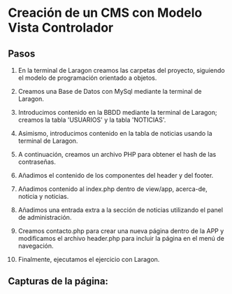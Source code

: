 # Creación de un CMS con Modelo Vista Controlador


## Pasos

1. En la terminal de Laragon creamos las carpetas del proyecto, siguiendo el modelo de programación orientado a objetos.
   
2. Creamos una Base de Datos con MySql mediante la terminal de Laragon.
   
3. Introducimos contenido en la BBDD mediante la terminal de Laragon; creamos la tabla 'USUARIOS' y la tabla 'NOTICIAS'.

4. Asimismo, introducimos contenido en la tabla de noticias usando la terminal de Laragon.

5. A continuación, creamos un archivo PHP para obtener el hash de las contraseñas.

6. Añadimos el contenido de los componentes del header y del footer.

7. Añadimos contenido al index.php dentro de view/app, acerca-de, noticia y noticias.
   
9. Añadimos una entrada extra a la sección de noticias utilizando el panel de administración.

10. Creamos contacto.php para crear una nueva página dentro de la APP y modificamos el archivo header.php para incluir la página en el menú de navegación.

13. Finalmente, ejecutamos el ejercicio con Laragon.

## Capturas de la página:


    
